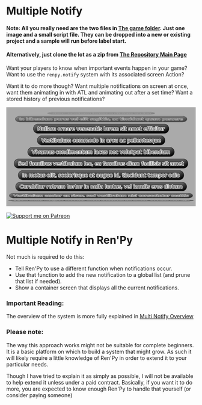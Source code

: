 # Multiple Notify

#### Note: All you really need are the two files in [The game folder](game). Just one image and a small script file. They can be dropped into a new or existing project and a sample will run before label start. 
#### Alternatively, just clone the lot as a zip from [The Repository Main Page](https://github.com/RenpyRemix/multi-notify)

Want your players to know when important events happen in your game?
Want to use the `renpy.notify` system with its associated screen Action?

Want it to do more though? Want multiple notifications on screen at once, want them animating in with ATL and animating out after a set time? Want a stored history of previous notifications?


![Image of Multiple Notify](explain_images/multi_notify.png?raw=true "Sample")

[![Support me on Patreon](https://c5.patreon.com/external/logo/become_a_patron_button.png)](https://www.patreon.com/bePatron?u=19978585)

# Multiple Notify in Ren'Py

Not much is required to do this:
  - Tell Ren'Py to use a different function when notifications occur.
  - Use that function to add the new notification to a global list (and prune that list if needed).
  - Show a container screen that displays all the current notifications.

### Important Reading:

The overview of the system is more fully explained in [Multi Notify Overview](explain_overview.md)

### Please note:

The way this approach works might not be suitable for complete beginners. It is a basic platform on which to build a system that might grow. As such it will likely require a little knowledge of Ren'Py in order to extend it to your particular needs. 

Though I have tried to explain it as simply as possible, I will not be available to help extend it unless under a paid contract.
Basically, if you want it to do more, you are expected to know enough Ren'Py to handle that yourself (or consider paying someone)
